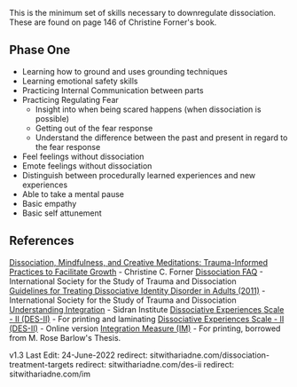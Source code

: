 ﻿This is the minimum set of skills necessary to downregulate dissociation. These are found on page 146 of Christine Forner's book.  
  
## Phase One

-   Learning how to ground and uses grounding techniques
-   Learning emotional safety skills
-   Practicing Internal Communication between parts
-   Practicing Regulating Fear
    -   Insight into when being scared happens (when dissociation is possible)
    -   Getting out of the fear response
    -   Understand the difference between the past and present in regard to the fear response
-   Feel feelings without dissociation
-   Emote feelings without dissociation
-   Distinguish between procedurally learned experiences and new experiences
-   Able to take a mental pause
-   Basic empathy
-   Basic self attunement

## References
[Dissociation, Mindfulness, and Creative Meditations: Trauma-Informed Practices to Facilitate Growth](https://www.routledge.com/Dissociation-Mindfulness-and-Creative-Meditations-Trauma-Informed-Practices/Forner/p/book/9781138838314) - Christine C. Forner
[Dissociation FAQ](https://www.isst-d.org/resources/dissociation-faqs/) - International Society for the Study of Trauma and Dissociation  
[Guidelines for Treating Dissociative Identity Disorder in Adults (2011)](https://www.isst-d.org/resources/adult-treatment-guidelines/) - International Society for the Study of Trauma and Dissociation
[Understanding Integration](https://www.sidran.org/wp-content/uploads/2018/11/Understanding-Integration.pdf) - Sidran Institute
[Dissociative Experiences Scale - II (DES-II)](https://docs.google.com/spreadsheets/d/1z7_VWQ6YS-vPrymQgS0cyziKKCJN6I6G7IEvfIdJ4hE/edit?usp=sharing) - For printing and laminating
[Dissociative Experiences Scale - II (DES-II)](http://traumadissociation.com/des) - Online version
[Integration Measure (IM)](https://docs.google.com/document/d/1uGUooDieNa5zthLIl3BZ9ACxYHysxkSsrUb2bmdDg6E/edit?usp=sharing) - For printing, borrowed from M. Rose Barlow's Thesis.

v1.3 
Last Edit: 24-June-2022
redirect: sitwithariadne.com/dissociation-treatment-targets
redirect: sitwithariadne.com/des-ii
redirect: sitwithariadne.com/im

